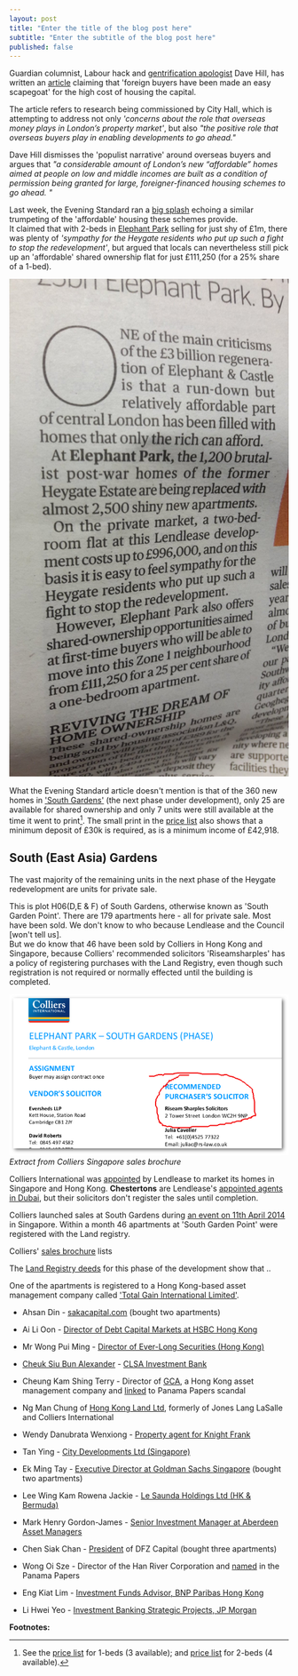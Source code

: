 ```yaml
---
layout: post
title: "Enter the title of the blog post here"
subtitle: "Enter the subtitle of the blog post here"
published: false
---
```

Guardian columnist, Labour hack and [gentrification 
apologist](https://www.theguardian.com/uk-news/davehillblog/2016/oct/24/lets-get-our-gentrification-story-straight) 
Dave Hill, has written an 
[article](https://www.theguardian.com/uk-news/davehillblog/2016/nov/01/london-housing-sadiq-khan-research-brief-recognises-need-for-overseas-investors) 
claiming that 'foreign buyers have been made an easy scapegoat' for the high 
cost of housing the capital.

The article refers to research being commissioned by City Hall, which is 
attempting to address not only  _'concerns about the role that overseas money 
plays in London’s property market'_, but also _"the positive role that overseas 
buyers play in enabling developments to go ahead."_
 
Dave Hill dismisses the 'populist narrative' around overseas buyers and argues 
that _"a considerable amount of London’s new “affordable” homes aimed at people 
on low and middle incomes are built as a condition of permission being granted 
for large, foreigner-financed housing schemes to go ahead. "_

Last week, the Evening Standard ran a [big splash](/img/standard26102016.pdf) 
echoing a similar trumpeting of the 'affordable' housing these schemes provide.  
It claimed that with 2-beds in [Elephant Park](http://elephantpark.co.uk) 
selling for just shy of £1m, there was plenty of _'sympathy for the Heygate 
residents who put up such a fight to stop the redevelopment'_, but argued that 
locals can nevertheless still pick up an 'affordable' shared ownership flat for 
just £111,250 (for a 25% share of a 1-bed).

![](/img/standard26102016.jpg)

What the Evening Standard article doesn't mention is that of the 360 new homes 
in ['South 
Gardens'](http://www.elephantpark.co.uk/elephant-park/explore-the-development/south-garden) 
(the next phase under development), only 25 are available for shared ownership 
and only 7 units were still available at the time it went to print[^1]. The 
small print in the [price 
list](https://lqpricedin.co.uk/wp-content/uploads/2015/04/Elephant-park-1-bed-October16.pdf) 
also shows that a minimum deposit of £30k is required, as is a minimum income 
of £42,918. 

## South (East Asia) Gardens
The vast majority of the remaining units in the next phase of the Heygate 
redevelopment are units for private sale. 

This is plot H06(D,E & F) of South Gardens, otherwise known as 'South Garden 
Point'. There are 179 apartments here - all for private sale. Most have been 
sold. We don't know to who because Lendlease and the Council [won't tell us].  
But we do know that 46 have been sold by Colliers in Hong Kong and Singapore, 
because Colliers' recommended solicitors 'Riseamsharples' has a policy of 
registering purchases with the Land Registry, even though such registration is 
not required or normally effected until the building is completed.

![](/img/purchaserssolicitor.png)
*Extract from Colliers Singapore sales brochure*


Colliers International was 
[appointed](http://www.costar.co.uk/en/assets/news/2013/April/Lend-Lease-picks-Colliers-to-drive-Elephant-overseas-housing-sales/) 
by Lendlease to market its homes in Singapore and Hong Kong. __Chestertons__ are Lendlease's [appointed agents in Dubai](http://www.tradearabia.com/news/CONS_281117.html), but their solicitors don't register the sales until completion.

Colliers launched sales at South Gardens during [an event on 11th April 
2014](http://www.propertyguru.com.sg/property-management-news/2014/4/37646/elephant-park-sales-in-singapore) in Singapore. Within a month 46 apartments at 'South Garden Point' were 
registered with the Land registry.

Colliers' [sales brochure](/img/South-Gardens-Fact-Sheet-CIHK.pdf) lists 


The [Land Registry deeds](/img/LRegisterSouthGardens.pdf) for this phase of the 
development show that ..





One of the apartments is registered to a Hong Kong-based asset management 
company called ['Total Gain International 
Limited'](https://www.hkgbusiness.com/en/company/Total-Gain-International-Limited).

 * Ahsan Din - 
   [sakacapital.com](http://www.bankingandfinance.com.sg/company/details/80119512/saka-capital-pte-ltd) 
(bought two apartments)

 * Ai Li Oon - [Director of Debt Capital Markets at HSBC Hong 
   Kong](https://www.linkedin.com/in/ai-li-oon-b0734b)

 *  Mr Wong Pui Ming - [Director of Ever-Long Securities
    (Hong Kong)](https://webb-site.com/codocs/SFC040901.pdf)

 * [Cheuk Siu Bun Alexander](https://www.linkedin.com/in/alex-cheuk-3ab418b0) - 
   [CLSA Investment 
Bank](http://www.bloomberg.com/research/stocks/private/snapshot.asp?privcapId=1567021)

 * Cheung Kam Shing Terry - Director of 
   [GCA](http://www.gca.com.hk/eng/Aboutus/Company%20Overview), a Hong Kong 
asset management company and 
[linked](https://offshoreleaks.icij.org/nodes/60380) to Panama Papers scandal

 * Ng Man Chung of [Hong Kong Land 
   Ltd](https://www.linkedin.com/in/chung-man-ng), formerly of Jones Lang 
LaSalle and Colliers International

 * Wendy Danubrata Wenxiong - [Property agent for Knight 
   Frank](https://www.qqstay.co/listing/wendy-danubrata-wenxiong/5YBEYG00000)

 * Tan Ying - [City Developments Ltd 
   (Singapore)](http://www.cdl.com.sg/app/cdl/index.xml)

 * Ek Ming Tay - [Executive Director at Goldman Sachs 
   Singapore](https://www.linkedin.com/in/ekmingtay) (bought two apartments)
  
 * Lee Wing Kam Rowena Jackie - [Le Saunda Holdings Ltd (HK & 
   Bermuda)](http://www.lesaunda.com.hk/InvestorRelations-pdf/A20060711E.pdf)

 * Mark Henry Gordon-James - [Senior Investment Manager at Aberdeen Asset 
   Managers](http://www.bloomberg.com/research/stocks/private/person.asp?personId=28908323&privcapId=209963323)

 * Chen Siak Chan - 
   [President](http://www.bloomberg.com/Research/stocks/private/person.asp?personId=44920892&privcapId=4481325&previousCapId=4481325&previousTitle=DFZ%20Capital%20Bhd) 
of DFZ Capital (bought three apartments)

 * Wong Oi Sze - Director of the Han River Corporation  and 
   [named](https://offshoreleaks.icij.org/nodes/12204853) in the Panama Papers

 * Eng Kiat Lim - [Investment Funds Advisor, BNP Paribas Hong 
   Kong](https://www.linkedin.com/in/eng-kiat-lim-a7489059)

 * Li Hwei Yeo - [Investment Banking Strategic Projects, JP 
   Morgan](https://www.linkedin.com/in/li-hwei-yeo-b87543)


__Footnotes:__

[^1]: See the [price 
  list](https://lqpricedin.co.uk/wp-content/uploads/2015/04/Elephant-park-1-BED-pricelist-OCT16.pdf) 
for 1-beds (3 available); and [price 
list](https://lqpricedin.co.uk/wp-content/uploads/2015/04/Elephant-park-pricelist-31-10-16-OCT16.pdf) 
for 2-beds (4 available).
